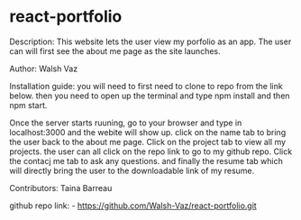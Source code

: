 # react-portfolio

Description: This website lets the user view my porfolio as an app. The user can will first see the about me page as the site launches.

Author: Walsh Vaz

Installation guide: you will need to first need to clone to repo from the link below. then you need to open up the terminal and type npm install and then npm start.

Once the server starts ruuning, go to your browser and type in localhost:3000 and the webite will show up. click on the name tab to bring the user back to the about me page. Click on the project tab to view all my projects. the user can all click on the repo link to go to my github repo. Click the contacj me tab to ask any questions. and finally the resume tab which will directly bring the user to the downloadable link of my resume.  

Contributors:
Taina Barreau

github repo link: - https://github.com/Walsh-Vaz/react-portfolio.git



